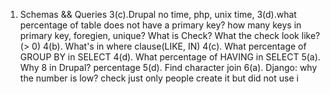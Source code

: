 1. Schemas && Queries
	3(c).Drupal no time, php, unix time,
	3(d).what percentage of table does not have a primary key?
	     how many keys in primary key, foregien, unique?
	     What is Check? What the check look like?(> 0)
	4(b). What's in where clause(LIKE, IN)
	4(c). What percentage of GROUP BY in SELECT
	4(d). What percentage of HAVING in SELECT
	5(a). Why 8 in Drupal? percentage
	5(d). Find character join
	6(a). Django: why the number is low? check just only people create it but did not use i